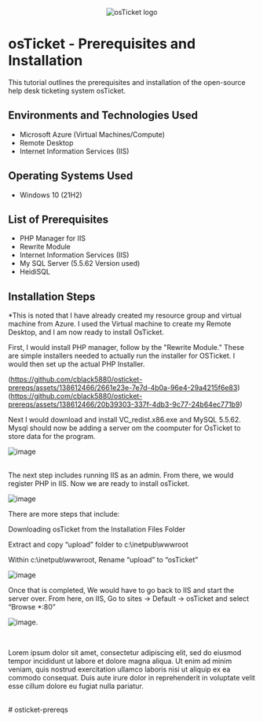 <p align="center">
<img src="https://i.imgur.com/Clzj7Xs.png" alt="osTicket logo"/>
</p>

<h1>osTicket - Prerequisites and Installation</h1>
This tutorial outlines the prerequisites and installation of the open-source help desk ticketing system osTicket.<br />



<h2>Environments and Technologies Used</h2>

- Microsoft Azure (Virtual Machines/Compute)
- Remote Desktop
- Internet Information Services (IIS)

<h2>Operating Systems Used </h2>

- Windows 10</b> (21H2)

<h2>List of Prerequisites</h2>

- PHP Manager for IIS 
- Rewrite Module 
- Internet Information Services (IIS)
- My SQL Server (5.5.62 Version used)
- HeidiSQL

<h2>Installation Steps</h2>
*This is noted that I have already created my resource group and virtual machine from Azure. I used the Virtual machine to create my Remote Desktop, and I am now ready to install OsTicket.
<p>

>
</p>
<p>
First, I would install PHP manager, follow by the "Rewrite Module." These are simple installers needed to actually run the installer for OSTicket. I would then set up the actual PHP Installer.

(https://github.com/cblack5880/osticket-prereqs/assets/138612466/2661e23e-7e7d-4b0a-96e4-29a4215f6e83)
(https://github.com/cblack5880/osticket-prereqs/assets/138612466/20b39303-337f-4db3-9c77-24b64ec771b9)

Next I would download and install VC_redist.x86.exe and MySQL 5.5.62. Mysql should now be adding a server om the coomputer for OsTicket to store data for the program.

![image](https://github.com/cblack5880/osticket-prereqs/assets/138612466/3d57b89d-183d-4287-9bec-742c777dafd1)

<br />
The next step includes running IIS as an admin. From there, we would register PHP in IIS.  Now we are ready to install osTicket. 

![image](https://github.com/cblack5880/osticket-prereqs/assets/138612466/c1aa67f7-68df-4166-90a9-302c50426f3b)

There are more steps that include:

Downloading osTicket from the Installation Files Folder

Extract and copy “upload” folder to c:\inetpub\wwwroot

Within c:\inetpub\wwwroot, Rename “upload” to “osTicket”

![image](https://github.com/cblack5880/osticket-prereqs/assets/138612466/868994dc-9afe-448a-9e8e-ac8d4f4916c3)


</p>
<p>
Once that is completed, We would have to go back to IIS and start the server over.   From here, on IIS, Go to sites -> Default -> osTicket and select “Browse *:80”

  ![image](https://github.com/cblack5880/osticket-prereqs/assets/138612466/2c5a974d-d59d-4091-aaab-04e05ca2c26f).


</p>
<br />

<p>

</p>
<p>
Lorem ipsum dolor sit amet, consectetur adipiscing elit, sed do eiusmod tempor incididunt ut labore et dolore magna aliqua. Ut enim ad minim veniam, quis nostrud exercitation ullamco laboris nisi ut aliquip ex ea commodo consequat. Duis aute irure dolor in reprehenderit in voluptate velit esse cillum dolore eu fugiat nulla pariatur.
</p>
<br />
# osticket-prereqs
